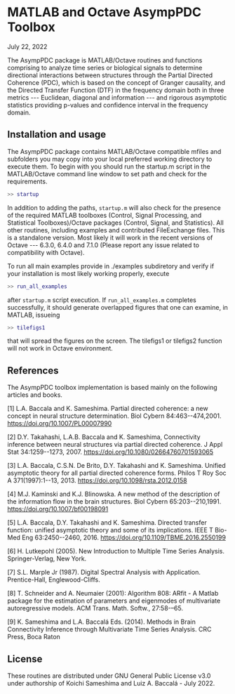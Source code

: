 # MATLAB and Octave AsympPDC Toolbox

July 22, 2022

The AsympPDC package is MATLAB/Octave routines and functions comprising to analyze time series or biological signals to determine directional interactions between structures through the Partial Directed Coherence (PDC), which is based on the concept of Granger causality, and the Directed Transfer Function (DTF) in the frequency domain both in three metrics --- Euclidean, diagonal and information --- and rigorous asymptotic statistics providing p-values and confidence interval in the frequency domain. 

## Installation and usage

The AsympPDC package contains MATLAB/Octave compatible mfiles and subfolders you may copy into your local preferred working directory to execute them. To begin with you should run the startup.m script in the MATLAB/Octave command line window to set path and check for the requirements.

```matlab
>> startup
```

In addition to adding the paths, `startup.m` will also check for the presence of the required MATLAB toolboxes (Control, Signal Processing, and Statistical Toolboxes)/Octave packages (Control, Signal, and Statistics). All other routines, including examples and contributed FileExchange files. This is a standalone version. Most likely it will work in the recent versions of Octave --- 6.3.0, 6.4.0 and 7.1.0  (Please report any issue related to compatibility with Octave).

To run all main examples provide in ./examples subdiretory and verify if your installation is most likely working properly, execute

```matlab
>> run_all_examples
```

after `startup.m` script execution. If `run_all_examples.m` completes successfully, it should generate overlapped figures that one can examine, in MATLAB, issueing 

```matlab
>> tilefigs1
```

that will spread the figures on the screen. The tilefigs1 or tilefigs2 function will not work in Octave environment.

## References

The AsympPDC toolbox implementation is based mainly on the following articles and books.

 [1] L.A. Baccala and K. Sameshima. Partial directed coherence: a new concept
     in neural structure determination. Biol Cybern 84:463--474,2001.
     <https://doi.org/10.1007/PL00007990>

 [2] D.Y. Takahashi, L.A.B. Baccala and K. Sameshima, Connectivity inference
     between neural structures via partial directed coherence. J Appl Stat
     34:1259--1273, 2007. <https://doi.org/10.1080/02664760701593065>

 [3] L.A. Baccala, C.S.N. De Brito, D.Y. Takahashi and K. Sameshima. Unified
     asymptotic theory for all partial directed coherence forms. Philos T Roy
     Soc A 371(1997):1--13, 2013. <https://doi.org/10.1098/rsta.2012.0158>
     
 [4] M.J. Kaminski and K.J. Blinowska. A new method of the description of the
    information flow in the brain structures. Biol Cybern 65:203--210,1991.
    <https://doi.org/10.1007/bf00198091>

[5] L.A. Baccala, D.Y. Takahashi and K. Sameshima. Directed transfer
    function: unified asymptotic theory and some of its implications. IEEE T
    Bio-Med Eng 63:2450--2460, 2016. 
    <https://doi.org/10.1109/TBME.2016.2550199>
    
[6] H. Lutkepohl (2005). New Introduction to Multiple Time Series Analysis. 
                         Springer-Verlag, New York. 

[7] S.L. Marple Jr (1987). Digital Spectral Analysis with Application.
                         Prentice-Hall, Englewood-Cliffs. 
                         
[8] T. Schneider and A. Neumaier (2001): Algorithm 808: ARfit - A Matlab package
                         for the estimation of parameters and eigenmodes of
                         multivariate autoregressive models. ACM Trans. Math.
                         Softw., 27:58-–65.

[9] K. Sameshima and L.A. Baccalá Eds. (2014). Methods in Brain Connectivity 
    Inference through Multivariate Time Series Analysis. CRC Press, Boca Raton


## License

These routines are distributed under GNU General Public License v3.0 under
authorship of Koichi Sameshima and Luiz A. Baccalá - July 2022.
